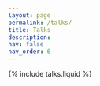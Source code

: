 ```yaml
---
layout: page
permalink: /talks/
title: Talks
description: 
nav: false
nav_order: 6
---
```


{% include talks.liquid %}
